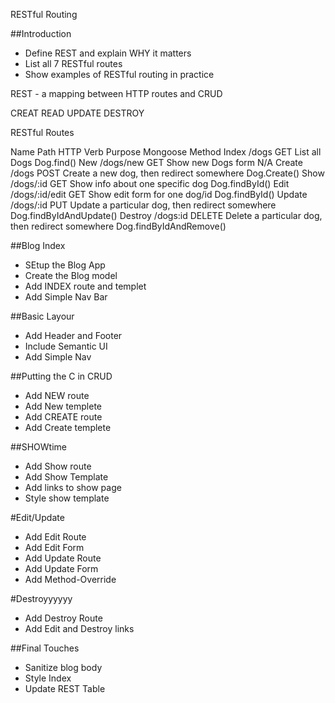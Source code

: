 RESTful Routing 

##Introduction
* Define REST and explain WHY it matters
* List all 7 RESTful routes
* Show examples of RESTful routing in practice

REST - a mapping between HTTP routes and CRUD

CREAT
READ
UPDATE
DESTROY

RESTful Routes

Name            Path                HTTP Verb  Purpose                                              Mongoose Method
Index           /dogs               GET        List all Dogs                                        Dog.find()
New             /dogs/new           GET        Show new Dogs form                                   N/A
Create          /dogs               POST       Create a new dog, then redirect somewhere            Dog.Create()
Show            /dogs/:id           GET        Show info about one specific dog                     Dog.findById()
Edit            /dogs/:id/edit      GET        Show edit form for one dog/id                        Dog.findById()
Update          /dogs/:id           PUT        Update a particular dog, then redirect somewhere     Dog.findByIdAndUpdate()
Destroy         /dogs:id            DELETE     Delete a particular dog, then redirect somewhere     Dog.findByIdAndRemove()

##Blog Index
* SEtup the Blog App
* Create the Blog model
* Add INDEX route and templet
* Add Simple Nav Bar

##Basic Layour
* Add Header and Footer
* Include Semantic UI
* Add Simple Nav

##Putting the C in CRUD
* Add NEW route
* Add New templete
* Add CREATE route
* Add Create templete

##SHOWtime
* Add Show route
* Add Show Template
* Add links to show page
* Style show template

#Edit/Update
* Add Edit Route
* Add Edit Form
* Add Update Route
* Add Update Form
* Add Method-Override

#Destroyyyyyy
* Add Destroy Route
* Add Edit and Destroy links

##Final Touches
* Sanitize blog body
* Style Index
* Update REST Table







